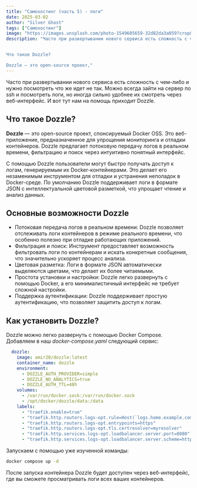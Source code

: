 ```yaml
---
title: "Самохостинг (часть 5) - логи"
date: 2025-03-02
author: "Silver Ghost"
tags: ["Самохостинг"]
image: "https://images.unsplash.com/photo-1549605659-32d82da3a059?crop&#x3D;entropy&amp;cs&#x3D;tinysrgb&amp;fit&#x3D;max&amp;fm&#x3D;jpg&amp;ixid&#x3D;M3wxMTc3M3wwfDF8c2VhcmNofDR8fGxpbnV4fGVufDB8fHx8MTc0MDk4MTk3Nnww&amp;ixlib&#x3D;rb-4.0.3&amp;q&#x3D;80&amp;w&#x3D;2000"
description: "Часто при развертывании нового сервиса есть сложность с чем-либо и нужно посмотреть что же идет не так. Можно всегда зайти на сервер по ssh и посмотреть логи, но иногда сильно удобнее их смотреть через веб-интерфейс. И вот тут нам на помощь приходит Dozzle.


Что такое Dozzle?

Dozzle — это open-source проект,"
---
```


Часто при развертывании нового сервиса есть сложность с чем-либо и нужно посмотреть что же идет не так. Можно всегда зайти на сервер по ssh и посмотреть логи, но иногда сильно удобнее их смотреть через веб-интерфейс. И вот тут нам на помощь приходит Dozzle.

## Что такое Dozzle?

**Dozzle** — это open-source проект, спонсируемый Docker OSS. Это веб-приложение, предназначенное для упрощения мониторинга и отладки контейнеров. Dozzle предлагает потоковую передачу логов в реальном времени, фильтрацию и поиск через интуитивно понятный интерфейс.

С помощью Dozzle пользователи могут быстро получать доступ к логам, генерируемым их Docker-контейнерами. Это делает его незаменимым инструментом для отладки и устранения неполадок в Docker-среде. По умолчанию Dozzle поддерживает логи в формате JSON с интеллектуальной цветовой разметкой, что упрощает чтение и анализ данных.

## Основные возможности Dozzle

- Потоковая передача логов в реальном времени: Dozzle позволяет отслеживать логи контейнеров в режиме реального времени, что особенно полезно при отладке работающих приложений.
- Фильтрация и поиск: Инструмент предоставляет возможность фильтровать логи по контейнерам и искать конкретные сообщения, что значительно ускоряет процесс анализа.
- Цветовая разметка: Логи в формате JSON автоматически выделяются цветами, что делает их более читаемыми.
- Простота установки и настройки: Dozzle легко развернуть с помощью Docker, а его минималистичный интерфейс не требует сложной настройки.
- Поддержка аутентификации: Dozzle поддерживает простую аутентификацию, что позволяет защитить доступ к логам.

## Как установить Dozzle?

Dozzle можно легко развернуть с помощью Docker Compose. Добавляем в наш *docker-compose.yaml* следующий сервис:

```yaml
  dozzle:
    image: amir20/dozzle:latest
    container_name: dozzle
    environment:
      - DOZZLE_AUTH_PROVIDER=simple
      - DOZZLE_NO_ANALYTICS=true
      - DOZZLE_AUTH_TTL=48h
    volumes:
      - /var/run/docker.sock:/var/run/docker.sock
      - /opt/docker/dozzle/data:/data
    labels:
      - "traefik.enable=true"
      - "traefik.http.routers.logs-opt.rule=Host(`logs.home.example.com`)"
      - "traefik.http.routers.logs-opt.entrypoints=https"
      - "traefik.http.routers.logs-opt.tls.certresolver=myresolver"
      - "traefik.http.services.logs-opt.loadbalancer.server.port=8080"
      - "traefik.http.services.logs-opt.loadbalancer.server.scheme=http"

```

Запускаем с помощью уже изученной команды:

```bash
docker compose up -d
```

После запуска контейнера Dozzle будет доступен через веб-интерфейс, где вы сможете просматривать логи всех ваших контейнеров.